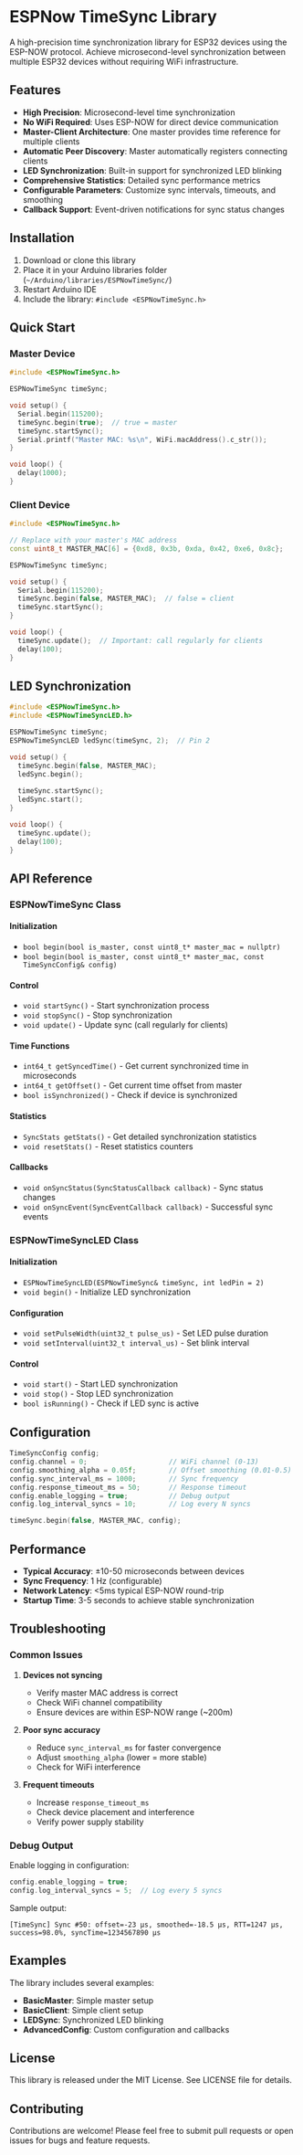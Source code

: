 # ESPNow TimeSync Library

A high-precision time synchronization library for ESP32 devices using the ESP-NOW protocol. Achieve microsecond-level synchronization between multiple ESP32 devices without requiring WiFi infrastructure.

## Features

- **High Precision**: Microsecond-level time synchronization
- **No WiFi Required**: Uses ESP-NOW for direct device communication
- **Master-Client Architecture**: One master provides time reference for multiple clients
- **Automatic Peer Discovery**: Master automatically registers connecting clients
- **LED Synchronization**: Built-in support for synchronized LED blinking
- **Comprehensive Statistics**: Detailed sync performance metrics
- **Configurable Parameters**: Customize sync intervals, timeouts, and smoothing
- **Callback Support**: Event-driven notifications for sync status changes

## Installation

1. Download or clone this library
2. Place it in your Arduino libraries folder (`~/Arduino/libraries/ESPNowTimeSync/`)
3. Restart Arduino IDE
4. Include the library: `#include <ESPNowTimeSync.h>`

## Quick Start

### Master Device
```cpp
#include <ESPNowTimeSync.h>

ESPNowTimeSync timeSync;

void setup() {
  Serial.begin(115200);
  timeSync.begin(true);  // true = master
  timeSync.startSync();
  Serial.printf("Master MAC: %s\n", WiFi.macAddress().c_str());
}

void loop() {
  delay(1000);
}
```

### Client Device
```cpp
#include <ESPNowTimeSync.h>

// Replace with your master's MAC address
const uint8_t MASTER_MAC[6] = {0xd8, 0x3b, 0xda, 0x42, 0xe6, 0x8c};

ESPNowTimeSync timeSync;

void setup() {
  Serial.begin(115200);
  timeSync.begin(false, MASTER_MAC);  // false = client
  timeSync.startSync();
}

void loop() {
  timeSync.update();  // Important: call regularly for clients
  delay(100);
}
```

## LED Synchronization

```cpp
#include <ESPNowTimeSync.h>
#include <ESPNowTimeSyncLED.h>

ESPNowTimeSync timeSync;
ESPNowTimeSyncLED ledSync(timeSync, 2);  // Pin 2

void setup() {
  timeSync.begin(false, MASTER_MAC);
  ledSync.begin();
  
  timeSync.startSync();
  ledSync.start();
}

void loop() {
  timeSync.update();
  delay(100);
}
```

## API Reference

### ESPNowTimeSync Class

#### Initialization
- `bool begin(bool is_master, const uint8_t* master_mac = nullptr)`
- `bool begin(bool is_master, const uint8_t* master_mac, const TimeSyncConfig& config)`

#### Control
- `void startSync()` - Start synchronization process
- `void stopSync()` - Stop synchronization
- `void update()` - Update sync (call regularly for clients)

#### Time Functions
- `int64_t getSyncedTime()` - Get current synchronized time in microseconds
- `int64_t getOffset()` - Get current time offset from master
- `bool isSynchronized()` - Check if device is synchronized

#### Statistics
- `SyncStats getStats()` - Get detailed synchronization statistics
- `void resetStats()` - Reset statistics counters

#### Callbacks
- `void onSyncStatus(SyncStatusCallback callback)` - Sync status changes
- `void onSyncEvent(SyncEventCallback callback)` - Successful sync events

### ESPNowTimeSyncLED Class

#### Initialization
- `ESPNowTimeSyncLED(ESPNowTimeSync& timeSync, int ledPin = 2)`
- `void begin()` - Initialize LED synchronization

#### Configuration
- `void setPulseWidth(uint32_t pulse_us)` - Set LED pulse duration
- `void setInterval(uint32_t interval_us)` - Set blink interval

#### Control
- `void start()` - Start LED synchronization
- `void stop()` - Stop LED synchronization
- `bool isRunning()` - Check if LED sync is active

## Configuration

```cpp
TimeSyncConfig config;
config.channel = 0;                    // WiFi channel (0-13)
config.smoothing_alpha = 0.05f;        // Offset smoothing (0.01-0.5)
config.sync_interval_ms = 1000;        // Sync frequency
config.response_timeout_ms = 50;       // Response timeout
config.enable_logging = true;          // Debug output
config.log_interval_syncs = 10;        // Log every N syncs

timeSync.begin(false, MASTER_MAC, config);
```

## Performance

- **Typical Accuracy**: ±10-50 microseconds between devices
- **Sync Frequency**: 1 Hz (configurable)
- **Network Latency**: <5ms typical ESP-NOW round-trip
- **Startup Time**: 3-5 seconds to achieve stable synchronization

## Troubleshooting

### Common Issues

1. **Devices not syncing**
   - Verify master MAC address is correct
   - Check WiFi channel compatibility
   - Ensure devices are within ESP-NOW range (~200m)

2. **Poor sync accuracy**
   - Reduce `sync_interval_ms` for faster convergence
   - Adjust `smoothing_alpha` (lower = more stable)
   - Check for WiFi interference

3. **Frequent timeouts**
   - Increase `response_timeout_ms`
   - Check device placement and interference
   - Verify power supply stability

### Debug Output

Enable logging in configuration:
```cpp
config.enable_logging = true;
config.log_interval_syncs = 5;  // Log every 5 syncs
```

Sample output:
```
[TimeSync] Sync #50: offset=-23 µs, smoothed=-18.5 µs, RTT=1247 µs, success=98.0%, syncTime=1234567890 µs
```

## Examples

The library includes several examples:

- **BasicMaster**: Simple master setup
- **BasicClient**: Simple client setup  
- **LEDSync**: Synchronized LED blinking
- **AdvancedConfig**: Custom configuration and callbacks

## License

This library is released under the MIT License. See LICENSE file for details.

## Contributing

Contributions are welcome! Please feel free to submit pull requests or open issues for bugs and feature requests. 